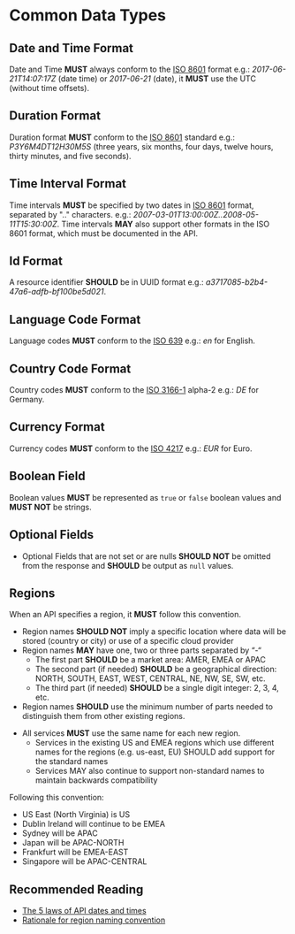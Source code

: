 # Common Data Types

## Date and Time Format

Date and Time **MUST** always conform to the [ISO 8601](https://en.wikipedia.org/wiki/ISO_8601) format e.g.: *2017-06-21T14:07:17Z* (date time) or *2017-06-21* (date), it **MUST** use the UTC (without time offsets).

## Duration Format

Duration format **MUST** conform to the [ISO 8601](https://en.wikipedia.org/wiki/ISO_8601) standard e.g.: *P3Y6M4DT12H30M5S* (three years, six months, four days, twelve hours, thirty minutes, and five seconds).

## Time Interval Format

Time intervals **MUST** be specified by two dates in [ISO 8601](https://en.wikipedia.org/wiki/ISO_8601) format, separated by ".." characters. e.g.:
*2007-03-01T13:00:00Z..2008-05-11T15:30:00Z*. Time intervals **MAY** also support other formats in the ISO 8601 format, which must be documented in the API.

## Id Format

A resource identifier **SHOULD** be in UUID format e.g.: *a3717085-b2b4-47a6-adfb-bf100be5d021*.

## Language Code Format

Language codes **MUST** conform to the [ISO 639](https://en.wikipedia.org/wiki/List_of_ISO_639-1_codes) e.g.: *en* for English.

## Country Code Format

Country codes **MUST** conform to the [ISO 3166-1](https://en.wikipedia.org/wiki/ISO_3166-1_alpha-2) alpha-2 e.g.: *DE* for Germany.

## Currency Format

Currency codes **MUST** conform to the [ISO 4217](https://en.wikipedia.org/wiki/ISO_4217) e.g.: *EUR* for Euro.

## Boolean Field

Boolean values **MUST** be represented as `true` or `false` boolean values and **MUST NOT** be strings.

## Optional Fields

* Optional Fields that are not set or are nulls **SHOULD NOT** be omitted from the response and **SHOULD** be output as `null` values.

## Regions

When an API specifies a region, it **MUST** follow this convention.

* Region names **SHOULD NOT** imply a specific location where data will be stored (country or city) or use of a specific cloud provider
* Region names **MAY** have one, two or three parts separated by “-“
  * The first part **SHOULD** be a market area: AMER, EMEA or APAC
  * The second part (if needed) **SHOULD** be a geographical direction: NORTH, SOUTH, EAST, WEST, CENTRAL, NE, NW, SE, SW, etc.
  * The third part (if needed) **SHOULD** be a single digit integer: 2, 3, 4, etc.
* Region names **SHOULD** use the minimum number of parts needed to distinguish them from other existing regions.
+ All services **MUST** use the same name for each new region.
  * Services in the existing US and EMEA regions which use different names for the regions (e.g. us-east, EU) SHOULD add support for the standard names
  * Services MAY also continue to support non-standard names to maintain backwards compatibility

Following this convention:

* US East (North Virginia) is US
* Dublin Ireland will continue to be EMEA
* Sydney will be APAC
* Japan will be APAC-NORTH
* Frankfurt will be EMEA-EAST
* Singapore will be APAC-CENTRAL

## Recommended Reading

* [The 5 laws of API dates and times](http://apiux.com/2013/03/20/5-laws-api-dates-and-times/)
* [Rationale for region naming convention](https://wiki.autodesk.com/pages/viewpage.action?pageId=852727019)
